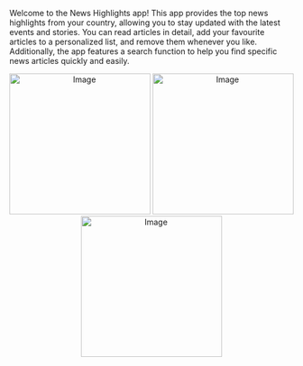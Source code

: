 Welcome to the News Highlights app!
This app provides the top news highlights from your country, allowing you to stay updated with the latest events and stories.
You can read articles in detail, add your favourite articles to a personalized list, and remove them whenever you like.
Additionally, the app features a search function to help you find specific news articles quickly and easily.

<p align="center">
  <img src="https://github.com/sanchaysaxena/NewsApp/assets/55633479/ef6f1c95-cdfe-4266-ac4d-459bbc95c748" width="250" title="Image">
  <img src="https://github.com/sanchaysaxena/NewsApp/assets/55633479/76715e50-2ddf-4cb0-a358-1a38457bffc3" width="250" title="Image">
  <img src="https://github.com/sanchaysaxena/NewsApp/assets/55633479/86ab0f31-ee90-43c0-9f66-07591954c5c5" width="250" title="Image">
</p>
